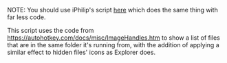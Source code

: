 NOTE: You should use iPhilip's script [here](https://autohotkey.com/boards/viewtopic.php?f=5&t=41587#p189771) which does the same thing with far less code.

This script uses the code from https://autohotkey.com/docs/misc/ImageHandles.htm to show a list of files that are in the same folder it's running from, with the addition of applying a similar effect to hidden files' icons as Explorer does.